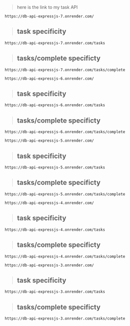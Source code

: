 > here is the link to my task API

```
https://db-api-expressjs-7.onrender.com/

```
> ## task specificity
```
https://db-api-expressjs-7.onrender.com/tasks

```
> ## tasks/complete specificty

```
https://db-api-expressjs-7.onrender.com/tasks/complete

```


```
https://db-api-expressjs-6.onrender.com/

```
> ## task specificity
```
https://db-api-expressjs-6.onrender.com/tasks

```
> ## tasks/complete specificty

```
https://db-api-expressjs-6.onrender.com/tasks/complete

```


```
https://db-api-expressjs-5.onrender.com/

```
> ## task specificity
```
https://db-api-expressjs-5.onrender.com/tasks

```
> ## tasks/complete specificty

```
https://db-api-expressjs-5.onrender.com/tasks/complete

```

```
https://db-api-expressjs-4.onrender.com/

```
> ## task specificity
```
https://db-api-expressjs-4.onrender.com/tasks

```
> ## tasks/complete specificty

```
https://db-api-expressjs-4.onrender.com/tasks/complete

```

```
https://db-api-expressjs-3.onrender.com/

```
> ## task specificity
```
https://db-api-expressjs-3.onrender.com/tasks

```
> ## tasks/complete specificty

```
https://db-api-expressjs-3.onrender.com/tasks/complete

```


